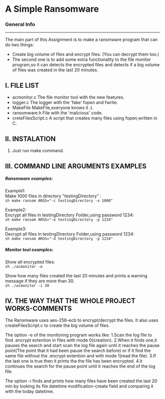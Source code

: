 # A Simple Ransomware

### General Info
------------
The main part of this Assignment is to make a ransmware program that can do two
things: 
* Create big volume of files and encrypt files. (You can decrypt them too.)
* The second one is to add some extra functionality to the file monitor program,so
it can detects the encrypted files and detects if a big volume of files was created 
in the last 20 minutes.

 I. FILE LIST
------------
- acmonitor.c                    The file monitor tool with the new features.
- logger.c                       The logger with the 'fake' fopen and fwrite.
- MakeFile                       MakeFile,everyone knows it :).
- ransomware.h                   File with the 'malicious' code.
- creteFilesScript.c             A script that creates many files using fopen,written in C.
  
 II. INSTALATION
------------
1. Just run make command.

 III. COMMAND LINE ARGUMENTS EXAMPLES
------------
##### Ransmware examples:

Example1:<br />
Make 1000 files in directory "testingDirectory" :<br />
```sh make ransom ARGS="-c testingDirectory -x 1000" ```

Example2:<br />
Encrypt all files in testingDirectory Folder,using password 1234:<br />
```sh make ransom ARGS="-e testingDirectory -p 1234" ```

Example3:<br />
Decrypt all files in testingDirectory Folder,using password 1234:<br />
```sh make ransom ARGS="-d testingDirectory -p 1234" ```

##### Monitor tool examples:

Show all encrypted files:<br />
 ```sh ./acmonitor -e ```

Show how many files created the last 20 minutes and prints a
warning message if they are more than 30.<br />
```sh ./acmonitor -i 30 ```


  IV. THE WAY THAT THE WHOLE PROJECT WORKS-COMMENTS
------------

The Ransmware uses aes-256-ecb to encrypt/decrypt the files.
 It also uses createFilesScript.c to create the big volume of files.

   The option -e of the monitoring program works like:
 1.Scan the log file to find .encrypt extention in files with mode 0(creation).
 2.When it finds one,it pauses the search and start scan the
 log file again until it reaches the pause point(The point that it 
 had been pause the search before) or if it find the same file without the 
 .encrypt extention and with mode 1(read the file).
 3.If the last one is true then it prints tha the file has been encrypted.
 4.it continues the search for the pause point until it reaches the 
 end of the log file.

   The option -i finds and prints how many files have been created the last
 20 min by looking its file datetime modification-create field and comparing it
 with the today datetime.
